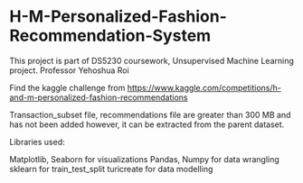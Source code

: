 # H-M-Personalized-Fashion-Recommendation-System

This project is part of DS5230 coursework, Unsupervised Machine Learning project.
Professor Yehoshua Roi

Find the kaggle challenge from https://www.kaggle.com/competitions/h-and-m-personalized-fashion-recommendations

Transaction_subset file, recommendations file are greater than 300 MB and has not been added however, it can be extracted from the parent dataset.



Libraries used:

Matplotlib, Seaborn for visualizations
Pandas, Numpy for data wrangling
sklearn for train_test_split 
turicreate for  data modelling




